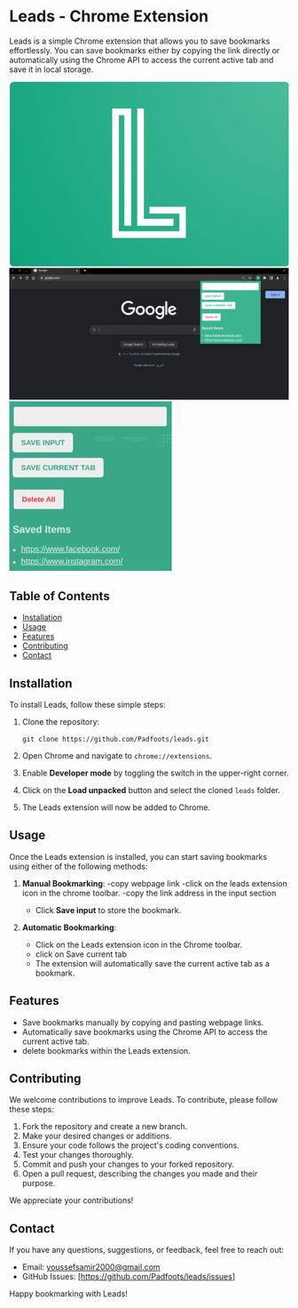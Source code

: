 # Leads - Chrome Extension

Leads is a simple Chrome extension that allows you to save bookmarks effortlessly. You can save bookmarks either by copying the link directly or automatically using the Chrome API to access the current active tab and save it in local storage.

![Leads Logo](./images/leads_logo.png)
![screenshot](./images/Screenshot_8.png)
![screenshot](./images/Screenshot_9.png)

## Table of Contents

- [Installation](#installation)
- [Usage](#usage)
- [Features](#features)
- [Contributing](#contributing)
- [Contact](#contact)

## Installation

To install Leads, follow these simple steps:

1. Clone the repository:
   ```
   git clone https://github.com/Padfoots/leads.git
   ```

2. Open Chrome and navigate to `chrome://extensions`.

3. Enable **Developer mode** by toggling the switch in the upper-right corner.

4. Click on the **Load unpacked** button and select the cloned `leads` folder.

5. The Leads extension will now be added to Chrome.

## Usage

Once the Leads extension is installed, you can start saving bookmarks using either of the following methods:

1. **Manual Bookmarking**:
   -copy webpage link
   -click on the leads extension icon in the chrome toolbar.
   -copy the link address in the input section
   - Click **Save input** to store the bookmark.

3. **Automatic Bookmarking**:
   - Click on the Leads extension icon in the Chrome toolbar.
   - click on Save current tab
   - The extension will automatically save the current active tab as a bookmark.

## Features

- Save bookmarks manually by copying and pasting webpage links.
- Automatically save bookmarks using the Chrome API to access the current active tab.
- delete bookmarks within the Leads extension.

## Contributing

We welcome contributions to improve Leads. To contribute, please follow these steps:

1. Fork the repository and create a new branch.
2. Make your desired changes or additions.
3. Ensure your code follows the project's coding conventions.
4. Test your changes thoroughly.
5. Commit and push your changes to your forked repository.
6. Open a pull request, describing the changes you made and their purpose.

We appreciate your contributions!


## Contact

If you have any questions, suggestions, or feedback, feel free to reach out:

- Email: youssefsamir2000@gmail.com
- GitHub Issues: [https://github.com/Padfoots/leads/issues]

Happy bookmarking with Leads!
